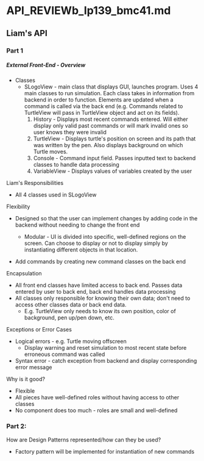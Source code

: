 # API\_REVIEWb\_lp139_bmc41.md

## Liam's API

### Part 1
##### External Front-End - Overview
* Classes
    * SLogoView - main class that displays GUI, launches program. Uses 4 main classes to run simulation. Each class takes in information from backend in order to function. Elements are updated when a command is called via the back end (e.g. Commands related to TurtleView will pass in TurtleView object and act on its fields).
        1. History - Displays most recent commands entered. Will either display only valid past commands or will mark invalid ones so user knows they were invalid
        2. TurtleView - Displays turtle's position on screen and its path that was written by the pen. Also displays background on which Turtle moves.
        3. Console - Command input field. Passes inputted text to backend classes to handle data processing
        4. VariableView - Displays values of variables created by the user

Liam's Responsibilities

* All 4 classes used in SLogoView

Flexibility
* Designed so that the user can implement changes by adding code in the backend without needing to change the front end
    * Modular - UI is divided into specific, well-defined regions on the screen. Can choose to display or not to display simply by instantiating different objects in that location.

* Add commands by creating new command classes on the back end

Encapsulation
* All front end classes have limited access to back end. Passes data entered by user to back end, back end handles data processing
* All classes only responsible for knowing their own data; don't need to access other classes data or back end data.
    * E.g. TurtleView only needs to know its own position, color of background, pen up/pen down, etc.

Exceptions or Error Cases
* Logical errors - e.g. Turtle moving offscreen
    * Display warning and reset simulation to most recent state before erroneous command was called
* Syntax error - catch exception from backend and display corresponding error message

Why is it good?
* Flexible
* All pieces have well-defined roles without having access to other classes
* No component does too much - roles are small and well-defined

### Part 2:

How are Design Patterns represented/how can they be used?
* Factory pattern will be implemented for instantiation of new commands